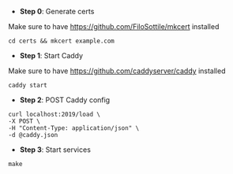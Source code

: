 
- **Step 0**: Generate certs

Make sure to have https://github.com/FiloSottile/mkcert installed
```
cd certs && mkcert example.com
```

- **Step 1**: Start Caddy

Make sure to have https://github.com/caddyserver/caddy installed
```
caddy start
```

- **Step 2**: POST Caddy config

```
curl localhost:2019/load \
-X POST \
-H "Content-Type: application/json" \
-d @caddy.json
```

- **Step 3**: Start services

```
make
```
